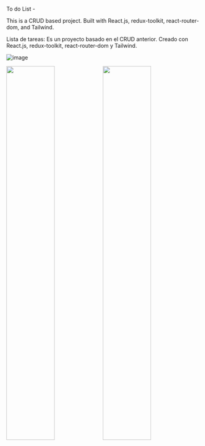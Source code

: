 To do List -

This is a CRUD based project. Built with React.js, redux-toolkit, react-router-dom, and Tailwind.

Lista de tareas: Es un proyecto basado en el CRUD anterior. Creado con React.js, redux-toolkit, react-router-dom y Tailwind.

![image](https://user-images.githubusercontent.com/82474881/167515771-5b06d7bc-1fc2-4771-9d66-2a76d224a9bb.png)

<img width='50%' src='https://user-images.githubusercontent.com/82474881/167515857-8c3e2b05-308e-4a1e-b3c4-787d1135136e.png'><img width='50%' src='https://user-images.githubusercontent.com/82474881/167516075-9bf2fef3-b808-4227-b93e-a7e4d1c8ecfd.png'>


